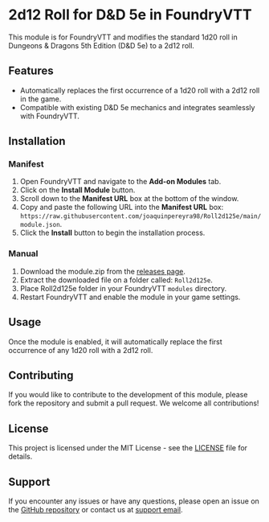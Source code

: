 # 2d12 Roll for D&D 5e in FoundryVTT

This module is for FoundryVTT and modifies the standard 1d20 roll in Dungeons & Dragons 5th Edition (D&D 5e) to a 2d12 roll.

## Features

- Automatically replaces the first occurrence of a 1d20 roll with a 2d12 roll in the game.
- Compatible with existing D&D 5e mechanics and integrates seamlessly with FoundryVTT.

## Installation

### Manifest
1. Open FoundryVTT and navigate to the **Add-on Modules** tab.
2. Click on the **Install Module** button.
3. Scroll down to the **Manifest URL** box at the bottom of the window.
4. Copy and paste the following URL into the **Manifest URL** box: `https://raw.githubusercontent.com/joaquinpereyra98/Roll2d125e/main/module.json`.
5. Click the **Install** button to begin the installation process.
   
### Manual
1. Download the module.zip from the [releases page](https://github.com/joaquinpereyra98/Roll2d125e/releases).
2. Extract the downloaded file on a folder called: `Roll2d125e`.
3. Place Roll2d125e folder in your FoundryVTT `modules` directory.
4. Restart FoundryVTT and enable the module in your game settings.

## Usage

Once the module is enabled, it will automatically replace the first occurrence of any 1d20 roll with a 2d12 roll.

## Contributing

If you would like to contribute to the development of this module, please fork the repository and submit a pull request. We welcome all contributions!

## License

This project is licensed under the MIT License - see the [LICENSE](LICENSE) file for details.

## Support

If you encounter any issues or have any questions, please open an issue on the [GitHub repository](https://github.com/joaquinpereyra98/Roll2d125e) or contact us at [support email](joaquinpereyra98@gmail.com).
